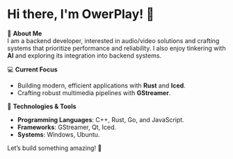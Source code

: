 # Hi there, I'm OwerPlay! 👋

🎯 **About Me**  
I am a backend developer, interested in audio/video solutions and crafting systems that prioritize performance and reliability. I also enjoy tinkering with **AI** and exploring its integration into backend systems.

💻 **Current Focus**  
- Building modern, efficient applications with **Rust** and **Iced**.  
- Crafting robust multimedia pipelines with **GStreamer**.  

🚀 **Technologies & Tools**  
- **Programming Languages**: C++, Rust, Go, and JavaScript.  
- **Frameworks**: GStreamer, Qt, Iced.  
- **Systems**: Windows, Ubuntu.  

Let’s build something amazing! 🚀
